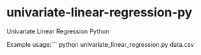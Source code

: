 # univariate-linear-regression-py
Univariate Linear Regression Python

Example usage:```
python univariate_linear_regression.py data.csv
```
